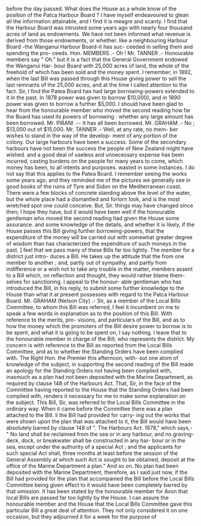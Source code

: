 before the day passed. What does the House as a whole know of the position of the Patca Harbour Board ? I have myself endeavoured to glean all the information attainable, and I find it is meagre and scanty. I find that the Harbour Board was intrusted some years ago with nearly four thousand acres of land as endowments. We have not been informed what revenue is derived from those endowments, or whether. like a neighbouring Harbour Board -the Wanganui Harbour Board-it has suc- ceeded in selling them and spending the pro- ceeds. Hon. MEMBERS .- Oh ! Mr. TANNER .- Honourable members say " Oh." but it is a fact that the General Government endowed the Wanganui Har- bour Board with 25,000 acres of land, the whole of the freehold of which has been sold and the money spent. I remember, in 1892, when the last Bill was passed through this House giving power to sell the last remnants of the 25,000 acres, and at the time I called attention to the fact. Sir, I find the Patea Board has had large borrowing-powers extended to it in the past. In 1878 power was given to borrow $10,000), and in 1890 power was given to borrow a further $5,000. I should have been glad to hear from the honourable member who moved the second reading how far the Board has used its powers of borrowing : whether any large amount has been borrowed. Mr. PIRANI .-- It has all been borrowed. Mr. GRAHAM .- No ; $13,000 out of $15,000. Mr. TANNER .- Well, at any rate, no mem- ber wishes to stand in the way of the develop- ment of any portion of the colony. Our large harbours have been a success. Some of the secondary harbours have not been the success the people of New Zealand might have wished. and a good deal of useless and unnecessary expense has been incurred, casting burdens on the people for many years to come, which money has been, to all intents and purposes. wasted in some instances. I do not say that this applies to the Patea Board. I remember seeing the works some years ago, and they reminded me of the pictures we generally see in good books of the ruins of Tyre and Sidon on the Mediterranean coast. There were a few blocks of concrete standing above the level of the water, but the whole place had a dismantled and forlorn look, and is the most wretched spot one could conceive. But, Sir. things may have changed since then; I hope they have, but it would have been well if the honourable gentleman who moved the second reading had given the House some assurance. and some knowledge of the details, and whether it is likely, if the House passes this Bill giving further borrowing-powers, that the expenditure of the money will be carried out with somewhat greater degree of wisdom than has characterized the expenditure of such moneys in the past. ] feel that we pass many of these Bills far too lightly. The member for a district just intro- duces a Bill. He takes up the attitude that the from one member to another ; and, partly out of sympathy, and partly from indifference or a wish not to take any trouble in the matter, members assent to a Bill which, on reflection and thought, they would rather blame them- selves for sanctioning. I appeal to the honour- able gentleman who has introduced the Bill, in his reply, to submit some further knowledge to the House than what it at present possesses with regard to the Patca Harbour Board. Mr. GRAHAM (Nelson City) .- Sir, as a member of the Local Bills Committee, to whom this Bill was referred, I feel it incumbent on me to speak a few words in explanation as to the position of this Bill. With reference to the merits, pro- visions, and particulars of the Bill, and as to how the money which the promoters of the Bill desire power to borrow is to be spent, and what it is going to be spent on, I say nothing. I leave that to the honourable member in charge of the Bill, who represents the district. My concern is with reference to the Bill as reported from the Local Bills Committee, and as to whether the Standing Orders have been complied with. The Right Hon. the Premier this afternoon, with- out one atom of knowledge of the subject, in supporting the second reading of the Bill made an apology for the Standing Orders not having been complied with, inasmuch as a plan had not been deposited with the Marine Department, as required by clause 148 of the Harbours Act. That, Sir, in the face of the Committee having reported to the House that the Standing Orders had been complied with, renders it necessary for me to make some explanation on the subject. This Bill, Sir, was referred to the Local Bills Committee in the ordinary way. When it came before the Committee there was a plan attached to the Bill. li the Bill had provided for carry- ing out the works that were shown upon the plan that was attached to it, the Bill would have been absolutely barred by clause 148 of ". The Harbours Act. 1878," which says,- " No land shall be reclaimed from the sea or in any harbour, and no graving-deck, dock, or breakwater shall be constructed in any har- bour or in the sea, except under the authority of a special Act ; and the applicants for such special Act shall, three months at least before the session of the General Assembly at which such Act is sought to be obtained, deposit at the office of the Marine Department a plan." And so on. No plan had been deposited with the Marine Department, therefore, as I said just now, if the Bill had provided for the plan that accompanied the Bill before the Local Bills Committee being given effect to it would have been completely barred by that omission. It has been stated by the honourable member for Avon that local Bills are passed far too lightly by the House. I can assure the honourable member and the House that the Local Bills Committee gave this particular Bill a great deal of attention. They not only considered it on one occasion, but they adjourned it for a week for the purpose of 